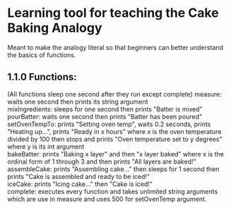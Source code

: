 # Learning tool for teaching the Cake Baking Analogy 

Meant to make the analogy literal so that beginners can better understand the basics of functions.

## 1.1.0 Functions:
(All functions sleep one second after they run except complete)
measure: waits one second then prints its string argument\
mixIngredients: sleeps for one second then prints "Batter is mixed"\
pourBatter: waits one second then prints "Batter has been poured"\
setOvenTempTo: prints "Setting oven temp", waits 0.2 seconds, prints "Heating up...", prints "Ready in x hours" where x is the oven temperature divided by 100 then stops and prints "Oven temperature set to y degrees" where y is its int argument\
bakeBatter: prints "Baking x layer" and then "x layer baked" where x is the ordinal form of 1 through 3 and then prints "All layers are baked!"\
assembleCake: prints "Assembling cake..." then sleeps for 1 second then prints "Cake is assembled and ready to be iced!"\
iceCake: prints "Icing cake..." then "Cake is iced!"\
complete: executes every function and takes unlimited string arguments which are use in measure and uses 500 for setOvenTemp argument.